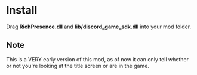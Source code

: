 Install
=====
Drag **RichPresence.dll** and **lib/discord_game_sdk.dll** into your mod folder.

Note
-----
This is a VERY early version of this mod, as of now it can only tell whether or not you're looking at the title screen or are in the game.
